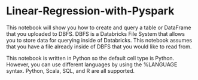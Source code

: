 # Linear-Regression-with-Pyspark

This notebook will show you how to create and query a table or DataFrame that you uploaded to DBFS. DBFS is a Databricks File System that allows you to store data for querying inside of Databricks. This notebook assumes that you have a file already inside of DBFS that you would like to read from.

This notebook is written in Python so the default cell type is Python. However, you can use different languages by using the %LANGUAGE syntax. Python, Scala, SQL, and R are all supported.
